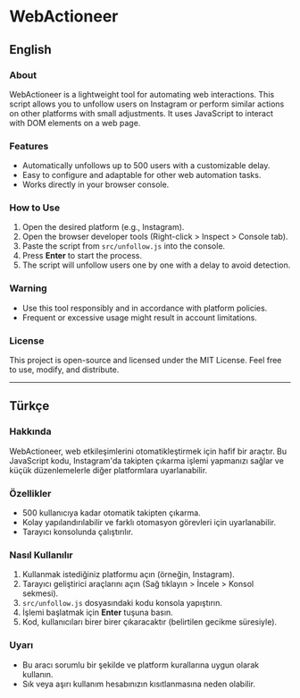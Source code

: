 # WebActioneer

## English

### About
WebActioneer is a lightweight tool for automating web interactions. This script allows you to unfollow users on Instagram or perform similar actions on other platforms with small adjustments. It uses JavaScript to interact with DOM elements on a web page.

### Features
- Automatically unfollows up to 500 users with a customizable delay.
- Easy to configure and adaptable for other web automation tasks.
- Works directly in your browser console.

### How to Use
1. Open the desired platform (e.g., Instagram).
2. Open the browser developer tools (Right-click > Inspect > Console tab).
3. Paste the script from `src/unfollow.js` into the console.
4. Press **Enter** to start the process.
5. The script will unfollow users one by one with a delay to avoid detection.

### Warning
- Use this tool responsibly and in accordance with platform policies.
- Frequent or excessive usage might result in account limitations.

### License
This project is open-source and licensed under the MIT License. Feel free to use, modify, and distribute.

---

## Türkçe

### Hakkında
WebActioneer, web etkileşimlerini otomatikleştirmek için hafif bir araçtır. Bu JavaScript kodu, Instagram'da takipten çıkarma işlemi yapmanızı sağlar ve küçük düzenlemelerle diğer platformlara uyarlanabilir.

### Özellikler
- 500 kullanıcıya kadar otomatik takipten çıkarma.
- Kolay yapılandırılabilir ve farklı otomasyon görevleri için uyarlanabilir.
- Tarayıcı konsolunda çalıştırılır.

### Nasıl Kullanılır
1. Kullanmak istediğiniz platformu açın (örneğin, Instagram).
2. Tarayıcı geliştirici araçlarını açın (Sağ tıklayın > İncele > Konsol sekmesi).
3. `src/unfollow.js` dosyasındaki kodu konsola yapıştırın.
4. İşlemi başlatmak için **Enter** tuşuna basın.
5. Kod, kullanıcıları birer birer çıkaracaktır (belirtilen gecikme süresiyle).

### Uyarı
- Bu aracı sorumlu bir şekilde ve platform kurallarına uygun olarak kullanın.
- Sık veya aşırı kullanım hesabınızın kısıtlanmasına neden olabilir.